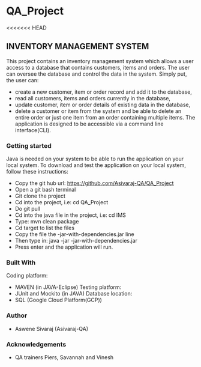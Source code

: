 # QA_Project
<<<<<<< HEAD

## INVENTORY MANAGEMENT SYSTEM
This project contains an inventory management system which allows a user access to a database that contains customers, items and orders.
The user can oversee the database and control the data in the system.
Simply put, the user can:
- create a new customer, item or order record and add it to the database,
- read all customers, items and orders currently in the database,
- update customer, item  or order details of existing data in the database, 
- delete a customer or item from the system and be able to delete an entire order or just one item from an order containing multiple items.
The application is designed to be accessible via a command line interface(CLI).

### Getting started
Java is needed on your system to be able to run the application on your local system. 
To download and test the application on your local system, follow these instructions:
- Copy the git hub url: https://github.com/Asivaraj-QA/QA_Project
- Open a git bash terminal
- Git clone the project
- Cd into the project, i.e: cd QA_Project
- Do git pull
- Cd into the java file in the project, i.e: cd IMS
- Type: mvn clean package
- Cd target to list the files
- Copy the file the <java file name>-jar-with-dependencies.jar line
- Then type in: java -jar <java file name>-jar-with-dependencies.jar
- Press enter and the application will run.

### Built With
Coding platform:
- MAVEN (in JAVA-Eclipse)
Testing platform:
- JUnit and Mockito (in JAVA)
Database location:
- SQL (Google Cloud Platform(GCP))

### Author
- Aswene Sivaraj (Asivaraj-QA)

### Acknowledgements
- QA trainers Piers, Savannah and Vinesh